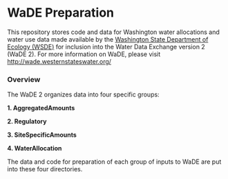 # WaDE Preparation

This repository stores code and data for Washington water allocations and water use data made available by the [Washington State Department of Ecology (WSDE)](https://ecology.wa.gov/Water-Shorelines/Water-supply/Water-rights) for inclusion into the Water Data Exchange version 2 (WaDE 2). For more information on WaDE, please visit http://wade.westernstateswater.org/

### Overview 

The WaDE 2 organizes data into four specific groups: 

**1. AggregatedAmounts**

**2. Regulatory**

**3. SiteSpecificAmounts**

**4. WaterAllocation**

The data and code for preparation of each group of inputs to WaDE are put into these four directories. 



